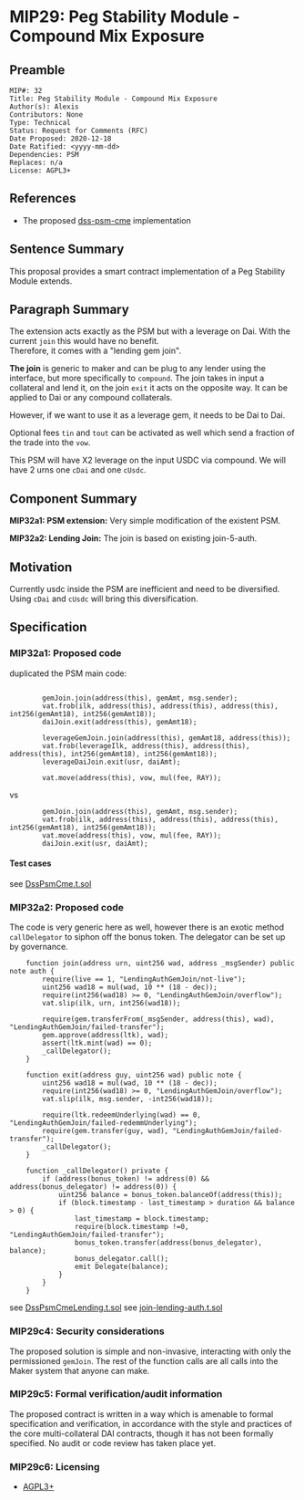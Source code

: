 # MIP29: Peg Stability Module - Compound Mix Exposure

## Preamble
```
MIP#: 32
Title: Peg Stability Module - Compound Mix Exposure
Author(s): Alexis
Contributors: None
Type: Technical
Status: Request for Comments (RFC)
Date Proposed: 2020-12-18
Date Ratified: <yyyy-mm-dd>
Dependencies: PSM
Replaces: n/a
License: AGPL3+
```
## References

* The proposed [dss-psm-cme](https://github.com/alexisgayte/dss-psm-cme) implementation

## Sentence Summary

This proposal provides a smart contract implementation of a Peg Stability Module extends.

## Paragraph Summary

The extension acts exactly as the PSM but with a leverage on Dai. With the current `join` this would have no benefit.  
Therefore, it comes with a "lending gem join".  

**The join** is generic to maker and can be plug to any lender using the interface, but more specifically to `compound`.
The join takes in input a collateral and lend it, on the join `exit` it acts on the opposite way. It can be applied to Dai or any compound collaterals.

However, if we want to use it as a leverage gem, it needs to be Dai to Dai.

Optional fees `tin` and `tout` can be activated as well which send a fraction of the trade into the `vow`.

This PSM will have X2 leverage on the input USDC via compound. We will have 2 urns one `cDai` and one `cUsdc`.
 

## Component Summary

**MIP32a1: PSM extension:** Very simple modification of the existent PSM.

**MIP32a2: Lending Join:** The join is based on existing join-5-auth.

## Motivation

Currently usdc inside the PSM are inefficient and need to be diversified. 
Using `cDai` and `cUsdc` will bring this diversification.

## Specification

### MIP32a1: Proposed code

duplicated the PSM main code:
```

        gemJoin.join(address(this), gemAmt, msg.sender);
        vat.frob(ilk, address(this), address(this), address(this), int256(gemAmt18), int256(gemAmt18));
        daiJoin.exit(address(this), gemAmt18);

        leverageGemJoin.join(address(this), gemAmt18, address(this));
        vat.frob(leverageIlk, address(this), address(this), address(this), int256(gemAmt18), int256(gemAmt18));
        leverageDaiJoin.exit(usr, daiAmt);

        vat.move(address(this), vow, mul(fee, RAY));
```

vs

```
        gemJoin.join(address(this), gemAmt, msg.sender);
        vat.frob(ilk, address(this), address(this), address(this), int256(gemAmt18), int256(gemAmt18));
        vat.move(address(this), vow, mul(fee, RAY));
        daiJoin.exit(usr, daiAmt);

```

#### Test cases

see [DssPsmCme.t.sol](https://github.com/alexisgayte/dss-psm-cme/blob/master/src/DssPsmCme.t.sol)

### MIP32a2: Proposed code

The code is very generic here as well, however there is an exotic method `callDelegator` to siphon off the bonus token.
The delegator can be set up by governance.

```
    function join(address urn, uint256 wad, address _msgSender) public note auth {
        require(live == 1, "LendingAuthGemJoin/not-live");
        uint256 wad18 = mul(wad, 10 ** (18 - dec));
        require(int256(wad18) >= 0, "LendingAuthGemJoin/overflow");
        vat.slip(ilk, urn, int256(wad18));

        require(gem.transferFrom(_msgSender, address(this), wad), "LendingAuthGemJoin/failed-transfer");
        gem.approve(address(ltk), wad);
        assert(ltk.mint(wad) == 0);
        _callDelegator();
    }

    function exit(address guy, uint256 wad) public note {
        uint256 wad18 = mul(wad, 10 ** (18 - dec));
        require(int256(wad18) >= 0, "LendingAuthGemJoin/overflow");
        vat.slip(ilk, msg.sender, -int256(wad18));

        require(ltk.redeemUnderlying(wad) == 0, "LendingAuthGemJoin/failed-redemmUnderlying");
        require(gem.transfer(guy, wad), "LendingAuthGemJoin/failed-transfer");
        _callDelegator();
    }

    function _callDelegator() private {
        if (address(bonus_token) != address(0) && address(bonus_delegator) != address(0)) {
            uint256 balance = bonus_token.balanceOf(address(this));
            if (block.timestamp - last_timestamp > duration && balance > 0) {
                last_timestamp = block.timestamp;
                require(block.timestamp !=0, "LendingAuthGemJoin/failed-transfer");
                bonus_token.transfer(address(bonus_delegator), balance);
                bonus_delegator.call();
                emit Delegate(balance);
            }
        }
    }

```
see [DssPsmCmeLending.t.sol](https://github.com/alexisgayte/dss-psm-cme/blob/master/src/DssPsmCmeLending.t.sol)
see [join-lending-auth.t.sol](https://github.com/alexisgayte/dss-psm-cme/blob/master/src/join-lending-auth.t.sol)

### MIP29c4: Security considerations

The proposed solution is simple and non-invasive, interacting with only the permissioned `gemJoin`. The rest of the function calls are all calls into the Maker system that anyone can make.

### MIP29c5: Formal verification/audit information

The proposed contract is written in a way which is amenable to formal specification and verification, in accordance with the style and practices of the core multi-collateral DAI contracts, though it has not been formally specified. No audit or code review has taken place yet.

### MIP29c6: Licensing
   - [AGPL3+](https://www.gnu.org/licenses/agpl-3.0.en.html)